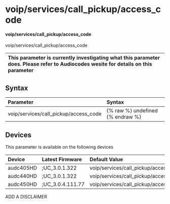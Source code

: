 ﻿---
description: voip/services/call_pickup/access_code
search: false
---

# voip/services/call_pickup/access_code

#### voip/services/call_pickup/access_code

voip/services/call_pickup/access_code


| This parameter is currently investigating what this parameter does. Please refer to Audiocodes wesite for details on this parameter | 
| :--- |

## Syntax
| Parameter | Syntax |
| :--- | :--- |
|voip/services/call_pickup/access_code | {% raw %} undefined {% endraw %}|

## Devices
This parameter is available on the following devices

| Device | Latest Firmware | Default Value |
|:---|:---|:---|
| audc405HD | ;UC_3.0.1.322 | voip/services/call_pickup/access_code=** 
| audc440HD | ;UC_3.0.1.322 | voip/services/call_pickup/access_code=** 
| audc450HD | ;UC_3.0.4.111.77 | voip/services/call_pickup/access_code=** 

ADD A DISCLAIMER
